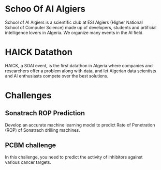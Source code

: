 # Schoo Of AI Algiers
School of AI Algiers is a scientific club at ESI Algiers (Higher National School of Computer Science) made up of developers, students and artificial intelligence lovers in Algeria. We organize many events in the AI field.

# HAICK Datathon
HAICK, a SOAI event, is the first datathon in Algeria where companies and researchers offer a problem along with data, and let Algerian data scientists and AI enthusiasts compete over the best solutions.

# Challenges
## Sonatrach ROP Prediction
Develop an accurate machine learning model to predict Rate of Penetration (ROP) of Sonatrach drilling machines.
## PCBM challenge
In this challenge, you need to predict the activity of inhibitors against various cancer targets.